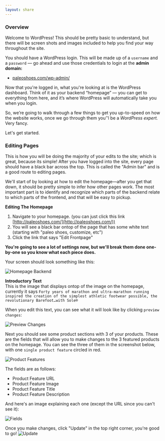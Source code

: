 ```yaml
---
layout: share
---
```


### Overview

Welcome to WordPress! This should be pretty basic to understand, but there will be screen shots and images included to help you find your way throughout the site. 

You should have a WordPress login. This will be made up of a `username` and a `password` — go ahead and use those credentials to login at the __admin domain:__

* [paleoshoes.com/wp-admin/](http://paleoshoes.com/wp-admin/)

Now that you're logged in, what you're looking at is the WordPress dashboard. Think of it as your backend “homepage” — you can get to everything from here, and it’s where WordPress will automatically take you when you login.

So, we’re going to walk through a few things to get you up-to-speed on how the website works, once we go through them you’'l be a *WordPress expert.* Very fancy. 

Let's get started.

### Editing Pages

This is how you will be doing the majority of your edits to the site; which is great, because its simple! After you have logged into the site, every page should have a black bar across the top. This is called the "Admin bar" and is a good route to editing pages.

We'll start of by looking at how to edit the homepage—after you get that down, it should be pretty simple to infer how other pages work. The most important part is to identify and recognize which parts of the backend relate to which parts of the frontend, and that will be easy to pickup.

__Editing The Homepage__

1. Navigate to your homepage. (you can just click this link [http://paleoshoes.com/](http://paleoshoes.com/))
2. You will see a black bar ontop of the page that has some white text (starting with "paleo shoes, customize, etc")
3. Click the  link that says "Edit Frontpage"

__You're going to see a lot of settings now, but we'll break them done one-by-one so you know what each piece does.__


Your screen should look something like this:

![Homepage Backend](https://d1zjcuqflbd5k.cloudfront.net/files/acc_470387/18bAc?response-content-disposition=inline;%20filename=Screen%20Shot%202016-03-25%20at%202.20.22%20PM.png&Expires=1458941334&Signature=V9Agz6sLuf5Zz5zuiawofrIFZASLzr1BlZN483t2rlCSsW6ujSE3hsKT7LgPggi5OyVys4uKkzwJvXHGMg4vftHMXSzY28~kEfhUzPxQSanj~YiC~utk2hSBIon3UQ4wpJCrCpBK0dSE3qfzq~7sShUJ5e0g-Fkf3-1Ypjt4c9E_&Key-Pair-Id=APKAJTEIOJM3LSMN33SA)


__Introductory Text__  
This is the image that displays ontop of the image on the homepage, currently it says `Forty years of marathon and ultra-marathon running inspired the creation of the simplest athletic footwear possible, the revolutionary Barefoot…with Sole®`

When you edit this text, you can see what it will look like by clicking `preview changes`:

![Preview Changes](https://d1zjcuqflbd5k.cloudfront.net/files/acc_470387/15LiN?response-content-disposition=inline;%20filename=Screen%20Shot%202016-03-25%20at%202.13.51%20PM.png&Expires=1458941275&Signature=WNy3vMRWwUQDgQ8GiGP8XFm0o17dEg3uEtbIqvhYCyMz7HWNj3H0UjFmw8gazRIAQTS-lylEEmxaoKealzzIKGxRSHmad4FM6n9pT4BQ6idXsKzRyNQbZI5UvjroaxqgyHPs3Kp0hIMpkrTOh1D3EVFNbjZjnl3e6TRBLxGhwxo_&Key-Pair-Id=APKAJTEIOJM3LSMN33SA)

Next you should see some product sections with 3 of your products. These are the fields that will allow you to make changes to the 3 featured products on the homepage. You can see the three of them in the screenshot below, with one `single product feature` circled in red. 

![Product Features](https://d1zjcuqflbd5k.cloudfront.net/files/acc_470387/MSO?response-content-disposition=inline;%20filename=Screen%20Shot%202016-03-25%20at%202.26.43%20PM.png&Expires=1458942031&Signature=XwpBsAOONjs5Xyw-R2wfQcUs7TGxbCosHw59qEhVi-uTjB2NsPtlaJRbUvAVOR4ZyU1zEOmpV-7O5n-~ugVhAyTI~r2aYusFgSnAsyz1O4IuENc5aKpAL2LwL5xbrz6bog8sQrYZayrde3whkMLGJOUHeppBsK49qonFuvsiGEE_&Key-Pair-Id=APKAJTEIOJM3LSMN33SA)


The fields are as follows:

* Product Feature URL
* Product Feature Image 
* Product Feature Title
* Product Feature Description

And here's an image explaining each one (except the URL since you can't see it):

![Fields](https://d1zjcuqflbd5k.cloudfront.net/files/acc_470387/1bGLK?response-content-disposition=inline;%20filename=Screen%20Shot%202016-03-25%20at%202.30.10%20PM.png&Expires=1458941987&Signature=IyOfiKFeJbNv-xilCeekFjwQC5xmkr8Ua6dYiQfYOOtD7Fjx~cWWTNwEO7uTiR~jyjah7ckYRYG9Qis8pz2FHfPUnRRsbl8ZeW7Ty9BeROW3gGf67W8RIGYoPwYNnSRiElvd~E8MBTR70yWFWHYRYfbkLJlLAaHgvfvVMjc0RIU_&Key-Pair-Id=APKAJTEIOJM3LSMN33SA)


Once you make changes, click "Update" in the top right corner, you're good to go!
![Update](https://d1zjcuqflbd5k.cloudfront.net/files/acc_470387/1bT80?response-content-disposition=inline;%20filename=Screen%20Shot%202016-03-25%20at%202.36.19%20PM.png&Expires=1458942156&Signature=CSxcoGJnpmLivSGuWn7-PwPNmmL~7sdAvmySKGPCeCVZsry5j1RJqi59I6Hj7tk~68bn9nBILD3v3oBlPmwDUXmLKP4EWvO1ZE2mQkb~DqjOdWZRWhW~M-2IDdNzWeWjwzAwmQcTiWJ1BYL7iVkkFSnOgeDUQ8275F~Oqs~Grcc_&Key-Pair-Id=APKAJTEIOJM3LSMN33SA)

